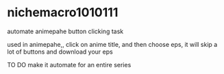 # nichemacro1010111
automate animepahe button clicking task

used in animepahe,, click on anime title, and then choose eps, it will skip a lot of buttons
and download your eps

TO DO
make it automate for an entire series
